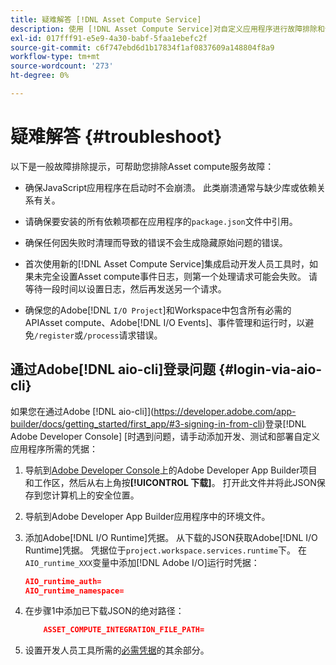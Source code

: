 ```yaml
---
title: 疑难解答 [!DNL Asset Compute Service]
description: 使用 [!DNL Asset Compute Service]对自定义应用程序进行故障排除和调试。
exl-id: 017fff91-e5e9-4a30-babf-5faa1ebefc2f
source-git-commit: c6f747ebd6d1b17834f1af0837609a148804f8a9
workflow-type: tm+mt
source-wordcount: '273'
ht-degree: 0%

---
```


# 疑难解答 {#troubleshoot}

以下是一般故障排除提示，可帮助您排除Asset compute服务故障：

* 确保JavaScript应用程序在启动时不会崩溃。 此类崩溃通常与缺少库或依赖关系有关。
* 请确保要安装的所有依赖项都在应用程序的`package.json`文件中引用。
* 确保任何因失败时清理而导致的错误不会生成隐藏原始问题的错误。

* 首次使用新的[!DNL Asset Compute Service]集成启动开发人员工具时，如果未完全设置Asset compute事件日志，则第一个处理请求可能会失败。 请等待一段时间以设置日志，然后再发送另一个请求。
* 确保您的Adobe[!DNL `I/O Project`]和Workspace中包含所有必需的APIAsset compute、Adobe[!DNL I/O Events]、事件管理和运行时，以避免`/register`或`/process`请求错误。

## 通过Adobe[!DNL aio-cli]登录问题 {#login-via-aio-cli}

如果您在通过Adobe [!DNL aio-cli]](https://developer.adobe.com/app-builder/docs/getting_started/first_app/#3-signing-in-from-cli)登录[!DNL Adobe Developer Console] [时遇到问题，请手动添加开发、测试和部署自定义应用程序所需的凭据：

1. 导航到[Adobe Developer Console](https://developer.adobe.com/console/user/servicesandapis)上的Adobe Developer App Builder项目和工作区，然后从右上角按&#x200B;**[!UICONTROL 下载]**。 打开此文件并将此JSON保存到您计算机上的安全位置。

1. 导航到Adobe Developer App Builder应用程序中的环境文件。

1. 添加Adobe[!DNL I/O Runtime]凭据。 从下载的JSON获取Adobe[!DNL I/O Runtime]凭据。 凭据位于`project.workspace.services.runtime`下。 在`AIO_runtime_XXX`变量中添加[!DNL Adobe I/O]运行时凭据：

   ```json
   AIO_runtime_auth=
   AIO_runtime_namespace=
   ```

1. 在步骤1中添加已下载JSON的绝对路径：

   ```json
       ASSET_COMPUTE_INTEGRATION_FILE_PATH=
   ```

1. 设置开发人员工具所需的[必需凭据](develop-custom-application.md)的其余部分。

<!-- TBD for later:
Add any best practices for developers in this section:
* Any items to take care of when creating projects.
* Any naming conventions, reserved keywords, etc.?
* Any terms that can become a source of confusion later based on our OOTB naming.

* If required, add limitations for custom applications and spin those off as best practices.
* Do NOT borrow any content from https://git.corp.adobe.com/nui/nui/blob/master/doc/worker_api.md. It is outdated and irrelevant for 3rd party custom applications.
-->
